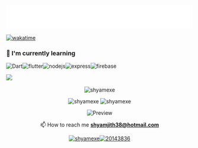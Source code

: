 <!--# &gt; Hey There!, I am <b>Shyamjith</b>-->
<!-- START:readme-typing -->
<img src="readme-typing.svg" />
<!-- END:readme-typing -->

<!--### 「 I am a flutter developer 」-->
[![wakatime](https://wakatime.com/badge/user/56f62632-8343-489b-b91a-abc22c74c4ab.svg)](https://wakatime.com/@56f62632-8343-489b-b91a-abc22c74c4ab)

### 🌱 I'm currently learning

![Dart](https://img.shields.io/badge/dart-%230175C2.svg?style=for-the-badge&logo=dart&logoColor=white)![flutter](https://img.shields.io/badge/Flutter-02569B?style=for-the-badge&logo=flutter&logoColor=white)![nodejs](https://img.shields.io/badge/Node.js-339933?style=for-the-badge&logo=nodedotjs&logoColor=white)![express](https://img.shields.io/badge/Express.js-000000?style=for-the-badge&logo=express&logoColor=white)![firebase](https://img.shields.io/badge/firebase-ffca28?style=for-the-badge&logo=firebase&logoColor=black)

<div style="text-align: center;">

</div>
<IMG src="https://wakatime.com/share/@shyamexe/cd8a63af-647d-4744-a519-d9610e0ef0ce.svg"></IMG>

<div style="text-align: center;">

![shyamexe](http://github-profile-summary-cards.vercel.app/api/cards/profile-details?username=shyamexe&theme=nord_dark)

![shyamexe](http://github-profile-summary-cards.vercel.app/api/cards/stats?username=shyamexe&theme=nord_dark) ![shyamexe](http://github-profile-summary-cards.vercel.app/api/cards/most-commit-language?username=shyamexe&theme=nord_dark)
</div>

<div style="text-align: center;">

![Preview](https://spotify-github-profile.vercel.app/api/view.svg?uid=31fdq5242sdeissdr57zud67tu4e&cover_image=true&theme=default&show_offline=false&background_color=121212&interchange=false&bar_color=4eabb1&bar_color_cover=false)

 📫 How to reach me **shyamjith38@hotmail.com**

 <a href="https://dev.to/shyamexe" target="blank"><img  src="https://raw.githubusercontent.com/rahuldkjain/github-profile-readme-generator/master/src/images/icons/Social/devto.svg" alt="shyamexe" height="30" width="40" /></a><a href="https://stackoverflow.com/users/20143836" target="blank"><img  src="https://raw.githubusercontent.com/rahuldkjain/github-profile-readme-generator/master/src/images/icons/Social/stack-overflow.svg" alt="20143836" height="30" width="40" /></a>
<a href="https://instagram.com/shyam.exe" target="blank">

</div>



